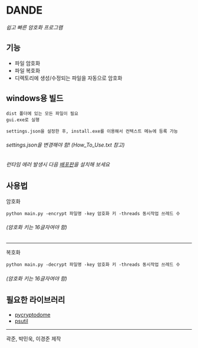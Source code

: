 # DANDE
*쉽고  빠른 암호화  프로그램*

## 기능
* 파일 암호화
* 파일 복호화
* 디렉토리에 생성/수정되는 파일을 자동으로 암호화

## windows용 빌드
    dist 폴더에 있는 모든 파일이 필요
    gui.exe로 실행
    
    settings.json을 설정한 후, install.exe를 이용해서 컨텍스트 메뉴에 등록 가능 
###### settings.json을 변경해야 함! (How_To_Use.txt 참고)
###### 런타임 에러 발생시 다음 [배포판](https://www.microsoft.com/ko-kr/download/details.aspx?id=53840)을 설치해 보세요

## 사용법
암호화

    python main.py -encrypt 파일명 -key 암호화 키 -threads 동시작업 쓰레드 수
###### (암호화 키는 16글자여야 함)

* * *

복호화

    python main.py -decrypt 파일명 -key 암호화 키 -threads 동시작업 쓰레드 수
###### (암호화 키는 16글자여야 함)

## 필요한 라이브러리
- [pycryptodome](https://pypi.org/project/pycryptodome/)
- [psutil](https://pypi.org/project/psutil/)

* * *
곽준, 박민욱, 이경준 제작
